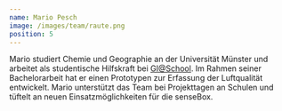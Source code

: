 ```yaml
---
name: Mario Pesch
image: /images/team/raute.png
position: 5
---
```

Mario studiert Chemie und Geographie an der Universität Münster und arbeitet als studentische Hilfskraft bei <a href="http://www.gi-at-school.de/" target="_blank">GI@School</a>. Im Rahmen seiner Bachelorarbeit hat er einen Prototypen zur Erfassung der Luftqualität entwickelt. Mario unterstützt das Team bei Projekttagen an Schulen und tüftelt an neuen Einsatzmöglichkeiten für die senseBox.   
